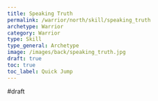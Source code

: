 ```yaml
---
title: Speaking Truth
permalink: /warrior/north/skill/speaking_truth
archetype: Warrior
category: Warrior
type: Skill
type_general: Archetype
image: /images/back/speaking_truth.jpg
draft: true
toc: true
toc_label: Quick Jump
---
```

#draft   


